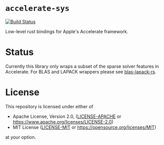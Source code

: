 # `accelerate-sys`

[![Build Status](https://github.com/elrnv/accelerate-rs/workflows/CI/badge.svg)](https://github.com/elrnv/accelerate-rs/actions)

Low-level rust bindings for Apple's Accelerate framework.

# Status

Currently this library only wraps a subset of the sparse solver features in Accelerate.
For BLAS and LAPACK wrappers please see [blas-lapack-rs](https://github.com/blas-lapack-rs).


# License

This repository is licensed under either of

 * Apache License, Version 2.0, ([LICENSE-APACHE](LICENSE-APACHE) or https://www.apache.org/licenses/LICENSE-2.0)
 * MIT License ([LICENSE-MIT](LICENSE-MIT) or https://opensource.org/licenses/MIT)

at your option.
